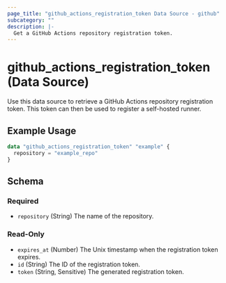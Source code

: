```yaml
---
page_title: "github_actions_registration_token Data Source - github"
subcategory: ""
description: |-
  Get a GitHub Actions repository registration token.
---
```


# github_actions_registration_token (Data Source)

Use this data source to retrieve a GitHub Actions repository registration token. This token can then be used to register a self-hosted runner.

## Example Usage

```terraform
data "github_actions_registration_token" "example" {
  repository = "example_repo"
}
```

<!-- schema generated by tfplugindocs -->
## Schema

### Required

- `repository` (String) The name of the repository.

### Read-Only

- `expires_at` (Number) The Unix timestamp when the registration token expires.
- `id` (String) The ID of the registration token.
- `token` (String, Sensitive) The generated registration token.
